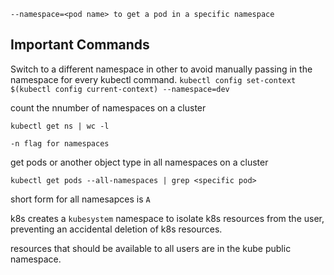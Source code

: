 `--namespace=<pod name> to get a pod in a specific namespace `

## Important Commands

Switch to a different namespace in other to avoid manually passing in the namespace for every kubectl command. 
`kubectl config set-context $(kubectl config current-context) --namespace=dev`

count the nnumber of namespaces on a cluster

`kubectl get ns | wc -l`

`-n flag for namespaces`

get  pods or another object type in all namespaces on a cluster 

`kubectl get pods --all-namespaces | grep <specific pod>`

short form for all namesapces is `A`

k8s creates a `kubesystem` namespace to isolate k8s resources from the user, preventing an accidental deletion of k8s resources. 

resources that should be available to all users are in the kube public namespace.


